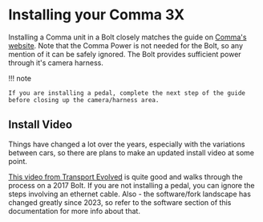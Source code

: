# Installing your Comma 3X

Installing a Comma unit in a Bolt closely matches the guide on [Comma's website](https://comma.ai/setup/comma-3x?harness=Chevrolet%2520Bolt%2520EV%25202022-23). Note that the Comma Power is not needed for the Bolt, so any mention of it can be safely ignored. The Bolt provides sufficient power through it's camera harness. 

!!! note

    If you are installing a pedal, complete the next step of the guide before closing up the camera/harness area.

## Install Video

Things have changed a lot over the years, especially with the variations between cars, so there are plans to make an updated install video at some point.

[This video from Transport Evolved](https://www.youtube.com/watch?v=U5pBTjR0rJ4&t=317s) is quite good and walks through the process on a 2017 Bolt. If you are not installing a pedal, you can ignore the steps involving an ethernet cable. Also - the software/fork landscape has changed greatly since 2023, so refer to the software section of this documentation for more info about that. 